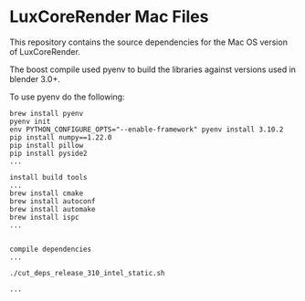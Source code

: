 # LuxCoreRender Mac Files #

This repository contains the source dependencies for the Mac OS version of LuxCoreRender.

The boost compile used pyenv to build the libraries against versions used in blender 3.0+.

To use pyenv do the following:
```
brew install pyenv
pyenv init
env PYTHON_CONFIGURE_OPTS="--enable-framework" pyenv install 3.10.2
pip install numpy==1.22.0
pip install pillow
pip install pyside2
...

install build tools
...
brew install cmake
brew install autoconf
brew install automake
brew install ispc
...


compile dependencies
...

./cut_deps_release_310_intel_static.sh

...
